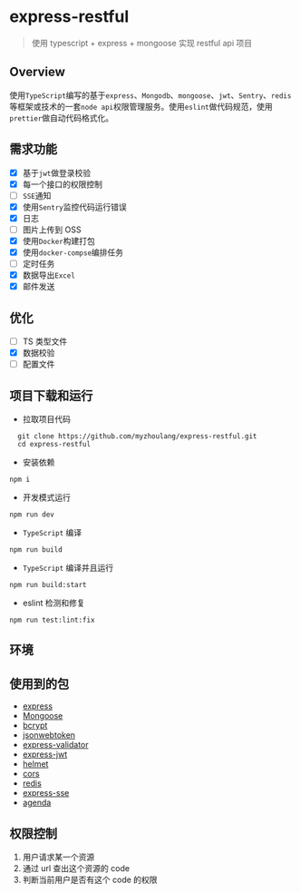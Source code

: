 # express-restful

> 使用 typescript + express + mongoose 实现 restful api 项目

## Overview

使用`TypeScript`编写的基于`express`、`Mongodb`、`mongoose`、`jwt`、`Sentry`、`redis`等框架或技术的一套`node api`权限管理服务。使用`eslint`做代码规范，使用`prettier`做自动代码格式化。

## 需求功能

- [x] 基于`jwt`做登录校验
- [x] 每一个接口的权限控制
- [ ] `SSE`通知
- [x] 使用`Sentry`监控代码运行错误
- [x] 日志
- [ ] 图片上传到 OSS
- [x] 使用`Docker`构建打包
- [x] 使用`docker-compse`编排任务
- [ ] 定时任务
- [x] 数据导出`Excel`
- [x] 邮件发送

## 优化

- [ ] TS 类型文件
- [x] 数据校验
- [ ] 配置文件

## 项目下载和运行

- 拉取项目代码

```shell
  git clone https://github.com/myzhoulang/express-restful.git
  cd express-restful
```

- 安装依赖

```shell
npm i
```

- 开发模式运行

```shell
npm run dev
```

- `TypeScript` 编译

```shell
npm run build
```

- `TypeScript` 编译并且运行

```shell
npm run build:start
```

- eslint 检测和修复

```shell
npm run test:lint:fix
```

## 环境

## 使用到的包

- [express](https://www.npmjs.com/package/express)
- [Mongoose](https://www.npmjs.com/package/mongoose)
- [bcrypt](https://www.npmjs.com/package/bcrypt)
- [jsonwebtoken](https://www.npmjs.com/package/jsonwebtoken)
- [express-validator](https://www.npmjs.com/package/express-validator)
- [express-jwt](https://www.npmjs.com/package/express-jwt)
- [helmet](https://www.npmjs.com/package/helmet)
- [cors](https://www.npmjs.com/package/cors)
- [redis](https://www.npmjs.com/package/redis)
- [express-sse](https://www.npmjs.com/package/express-sse)
- [agenda](https://www.npmjs.com/package/agenda)

## 权限控制

1. 用户请求某一个资源
2. 通过 url 查出这个资源的 code
3. 判断当前用户是否有这个 code 的权限
